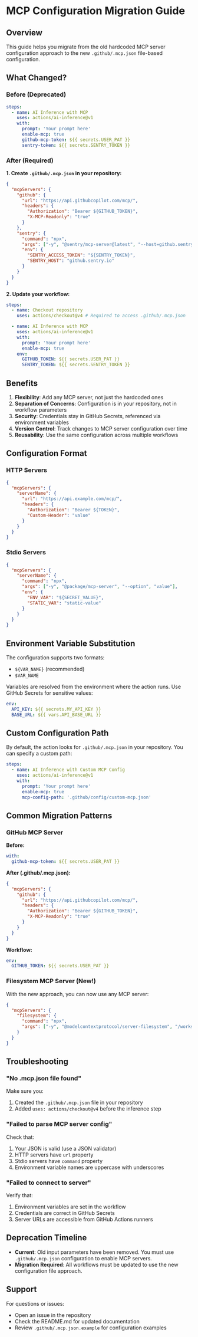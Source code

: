 # MCP Configuration Migration Guide

## Overview

This guide helps you migrate from the old hardcoded MCP server configuration approach to the new `.github/.mcp.json` file-based configuration.

## What Changed?

### Before (Deprecated)

```yaml
steps:
  - name: AI Inference with MCP
    uses: actions/ai-inference@v1
    with:
      prompt: 'Your prompt here'
      enable-mcp: true
      github-mcp-token: ${{ secrets.USER_PAT }}
      sentry-token: ${{ secrets.SENTRY_TOKEN }}
```

### After (Required)

**1. Create `.github/.mcp.json` in your repository:**

```json
{
  "mcpServers": {
    "github": {
      "url": "https://api.githubcopilot.com/mcp/",
      "headers": {
        "Authorization": "Bearer ${GITHUB_TOKEN}",
        "X-MCP-Readonly": "true"
      }
    },
    "sentry": {
      "command": "npx",
      "args": ["-y", "@sentry/mcp-server@latest", "--host=github.sentry.io"],
      "env": {
        "SENTRY_ACCESS_TOKEN": "${SENTRY_TOKEN}",
        "SENTRY_HOST": "github.sentry.io"
      }
    }
  }
}
```

**2. Update your workflow:**

```yaml
steps:
  - name: Checkout repository
    uses: actions/checkout@v4 # Required to access .github/.mcp.json

  - name: AI Inference with MCP
    uses: actions/ai-inference@v1
    with:
      prompt: 'Your prompt here'
      enable-mcp: true
    env:
      GITHUB_TOKEN: ${{ secrets.USER_PAT }}
      SENTRY_TOKEN: ${{ secrets.SENTRY_TOKEN }}
```

## Benefits

1. **Flexibility**: Add any MCP server, not just the hardcoded ones
2. **Separation of Concerns**: Configuration is in your repository, not in workflow parameters
3. **Security**: Credentials stay in GitHub Secrets, referenced via environment variables
4. **Version Control**: Track changes to MCP server configuration over time
5. **Reusability**: Use the same configuration across multiple workflows

## Configuration Format

### HTTP Servers

```json
{
  "mcpServers": {
    "serverName": {
      "url": "https://api.example.com/mcp/",
      "headers": {
        "Authorization": "Bearer ${TOKEN}",
        "Custom-Header": "value"
      }
    }
  }
}
```

### Stdio Servers

```json
{
  "mcpServers": {
    "serverName": {
      "command": "npx",
      "args": ["-y", "@package/mcp-server", "--option", "value"],
      "env": {
        "ENV_VAR": "${SECRET_VALUE}",
        "STATIC_VAR": "static-value"
      }
    }
  }
}
```

## Environment Variable Substitution

The configuration supports two formats:

- `${VAR_NAME}` (recommended)
- `$VAR_NAME`

Variables are resolved from the environment where the action runs. Use GitHub Secrets for sensitive values:

```yaml
env:
  API_KEY: ${{ secrets.MY_API_KEY }}
  BASE_URL: ${{ vars.API_BASE_URL }}
```

## Custom Configuration Path

By default, the action looks for `.github/.mcp.json` in your repository. You can specify a custom path:

```yaml
steps:
  - name: AI Inference with Custom MCP Config
    uses: actions/ai-inference@v1
    with:
      prompt: 'Your prompt here'
      enable-mcp: true
      mcp-config-path: '.github/config/custom-mcp.json'
```

## Common Migration Patterns

### GitHub MCP Server

**Before:**

```yaml
with:
  github-mcp-token: ${{ secrets.USER_PAT }}
```

**After (.github/.mcp.json):**

```json
{
  "mcpServers": {
    "github": {
      "url": "https://api.githubcopilot.com/mcp/",
      "headers": {
        "Authorization": "Bearer ${GITHUB_TOKEN}",
        "X-MCP-Readonly": "true"
      }
    }
  }
}
```

**Workflow:**

```yaml
env:
  GITHUB_TOKEN: ${{ secrets.USER_PAT }}
```

### Filesystem MCP Server (New!)

With the new approach, you can now use any MCP server:

```json
{
  "mcpServers": {
    "filesystem": {
      "command": "npx",
      "args": ["-y", "@modelcontextprotocol/server-filesystem", "/workspace/docs", "/workspace/src"]
    }
  }
}
```

## Troubleshooting

### "No .mcp.json file found"

Make sure you:

1. Created the `.github/.mcp.json` file in your repository
2. Added `uses: actions/checkout@v4` before the inference step

### "Failed to parse MCP server config"

Check that:

1. Your JSON is valid (use a JSON validator)
2. HTTP servers have `url` property
3. Stdio servers have `command` property
4. Environment variable names are uppercase with underscores

### "Failed to connect to server"

Verify that:

1. Environment variables are set in the workflow
2. Credentials are correct in GitHub Secrets
3. Server URLs are accessible from GitHub Actions runners

## Deprecation Timeline

- **Current**: Old input parameters have been removed. You must use `.github/.mcp.json` configuration to enable MCP servers.
- **Migration Required**: All workflows must be updated to use the new configuration file approach.

## Support

For questions or issues:

- Open an issue in the repository
- Check the README.md for updated documentation
- Review `.github/.mcp.json.example` for configuration examples
